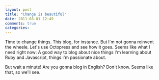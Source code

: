 ```yaml
---
layout: post
title: "Change is beautiful"
date: 2011-08-01 12:49
comments: true
categories: 
---
```


<p>
  Time to change things. This blog, for instance. But I'm not gonna reinvent the wheele. Let's use Octopress and see how it goes. Seems like what I need right now: A good way to blog about nice things I'm learning about Ruby and Javascript, things I'm passionate about.  
</p>

<p>But wait a minute! Are you gonna blog in English? Don't know. Seems like that, so we'll see. </p>
